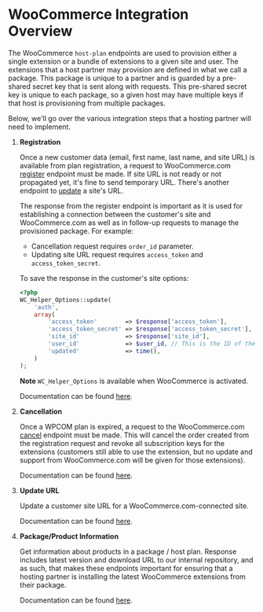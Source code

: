 # WooCommerce Integration Overview

The WooCommerce `host-plan` endpoints are used to provision either a single extension or a bundle of extensions to a given site and user. The extensions that a host partner may provision are defined in what we call a package. This package is unique to a partner and is guarded by a pre-shared secret key that is sent along with requests. This pre-shared secret key is unique to each package, so a given host may have multiple keys if that host is provisioning from multiple packages.

Below, we'll go over the various integration steps that a hosting partner will need to implement.

1. **Registration**

   Once a new customer data (email, first name, last name, and site URL) is available
   from plan registration, a request to WooCommerce.com [register](plan-register.md) endpoint
   must be made. If site URL is not ready or not propagated yet, it's fine to send
   temporary URL. There's another endpoint to [update](update-url.md) a site's URL.

   The response from the register endpoint is important as it is used for establishing a connection between the customer's site and WooCommerce.com as well as in follow-up requests to manage the provisioned package. For example:

   - Cancellation request requires `order_id` parameter.
   - Updating site URL request requires `access_token` and `access_token_secret`.

    To save the response in the customer's site options:

   ```php
   <?php
   WC_Helper_Options::update(
       'auth',
       array(
           'access_token'        => $response['access_token'],
           'access_token_secret' => $response['access_token_secret'],
           'site_id'             => $response['site_id'],
           'user_id'             => $user_id, // This is the ID of the user on the customer's site, which is usually 1.
           'updated'             => time(),
       )
   );
   ```

   **Note** `WC_Helper_Options` is available when WooCommerce is activated.

   Documentation can be found [here](plan-register.md).

2. **Cancellation**

   Once a WPCOM plan is expired, a request to the WooCommerce.com [cancel](plan-cancel.md) endpoint
   must be made. This will cancel the order created from the registration request and
   revoke all subscription keys for the extensions (customers still able to use
   the extension, but no update and support from WooCommerce.com will be given
   for those extensions).

   Documentation can be found [here](plan-cancel.md).

3. **Update URL**

   Update a customer site URL for a WooCommerce.com-connected site.

   Documentation can be found [here](update-url.md).

4. **Package/Product Information**

   Get information about products in a package / host plan. Response includes latest version and download URL to our internal repository, and as such, that makes these endpoints important for ensuring that a hosting partner is installing the latest WooCommerce extensions from their package.

   Documentation can be found [here](extension-info.md).